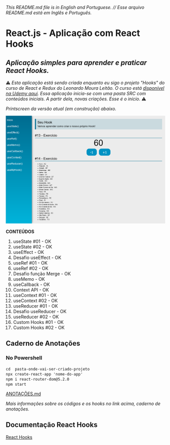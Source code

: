 _This README.md file is in English and Portuguese. // Esse arquivo README.md está em Inglês e Português._

# React.js - Aplicação com React Hooks

##  _Aplicação simples para aprender e praticar **React Hooks**._


 ⚠️ _Esta aplicação está sendo criada enquanto eu sigo o projeto "Hooks" do curso de React e Redux do Leonardo Moura Leitão. O curso está [disponível na Udemy aqui](https://www.udemy.com/course/react-redux-pt/). Essa aplicação inicia-se com uma pasta SRC com conteúdos iniciais. A partir dela, novas criações. Esse é o início._  ⚠️

  _Printscreen da versão atual (em construção) abaixo._

![hooks app](hooks.png)

 **CONTEÚDOS**

 1. useState #01 - OK
 2. useState #02 - OK
 3. useEffect - OK
 4. Desafio useEffect - OK
 5. useRef #01 - OK
 6. useRef #02 - OK
 7. Desafio função Merge - OK
 8. useMemo - OK
 9. useCallback - OK
 10. Context API - OK
 11. useContext #01 - OK
 12. useContext #02 - OK
 13. useReducer #01 - OK
 14. Desafio useReducer - OK
 15. useReducer #02 - OK
 16. Custom Hooks #01 - OK
 17. Custom Hooks #02 - OK

## Caderno de Anotações

### No Powershell

```
cd  pasta-onde-vai-ser-criado-projeto
npx create-react-app 'nome-do-app'
npm i react-router-dom@5.2.0
npm start
```
[ANOTAÇÕES.md](https://github.com/barbaracalderon/react-hooks/blob/master/ANOTA%C3%87%C3%95ES.md)

_Mais informações sobre os códigos e os hooks no link acima, caderno de anotações._

## Documentação React Hooks

[React Hooks ](https://pt-br.reactjs.org/docs/hooks-intro.html)